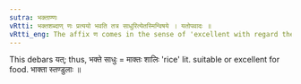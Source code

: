 ```yaml
---
sutra: भक्ताण्णः
vRtti: भक्तशब्दाण् णः प्रत्ययो भवति तत्र साधुरित्येतस्मिन्विषये । यतोपवादः ॥
vRtti_eng: The affix ण comes in the sense of 'excellent with regard thereto', after the word '_bhakta_'.
---
```

This debars यत्; thus, भक्ते साधुः = माक्तः शालिः 'rice' lit. suitable or excellent for food. भाक्ता स्तण्डुलाः ॥
